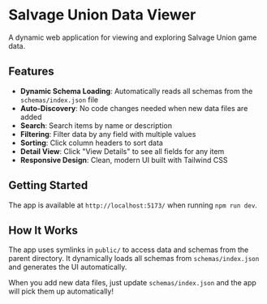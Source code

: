 # Salvage Union Data Viewer

A dynamic web application for viewing and exploring Salvage Union game data.

## Features

- **Dynamic Schema Loading**: Automatically reads all schemas from the `schemas/index.json` file
- **Auto-Discovery**: No code changes needed when new data files are added
- **Search**: Search items by name or description
- **Filtering**: Filter data by any field with multiple values
- **Sorting**: Click column headers to sort data
- **Detail View**: Click "View Details" to see all fields for any item
- **Responsive Design**: Clean, modern UI built with Tailwind CSS

## Getting Started

The app is available at `http://localhost:5173/` when running `npm run dev`.

## How It Works

The app uses symlinks in `public/` to access data and schemas from the parent directory.
It dynamically loads all schemas from `schemas/index.json` and generates the UI automatically.

When you add new data files, just update `schemas/index.json` and the app will pick them up automatically!

